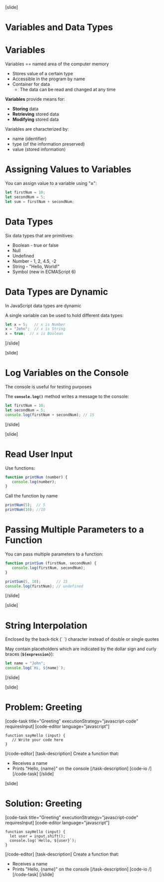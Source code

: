 [slide]
# Variables and Data Types
# Variables
Variables == named area of the computer memory
  * Stores value of a certain type 
  * Accessible in the program by name
  * Container for data
    * The data can be read and changed at any time
  
**Variables** provide means for:
  * **Storing** data
  * **Retrieving** stored data
  * **Modifying** stored data
  
Variables are characterized by:
  * name (identifier)
  * type (of the information preserved)
  * value (stored information)

# Assigning Values to Variables
You can assign value to a variable using "**=**":
```js
let firstNum = 10;
let secondNum = 5;
let sum = firstNum + secondNum;
```

# Data Types
Six data types that are primitives:
* Boolean - true or false
* Null
* Undefined    
* Number - 1, 2, 4.5, -2        
* String - "Hello, World!"
* Symbol (new in ECMAScript 6)

# Data Types are Dynamic
In JavaScript data types are dynamic

A single variable can be used to hold different data types:
```js
let x = 5;   // x is Number
x = "John";  // x is String
x = true;  // x is Boolean
```

[/slide]

[slide]
# Log Variables on the Console
The console is useful for testing purposes

The **`console.log()`** method writes a message to the console:
```js
let firstNum = 10;
let secondNum = 5;
console.log(firstNum + secondNum); // 15
```
[/slide]

[slide]
# Read User Input
Use functions:
```js
function printNum (number) {
   console.log(number);
}
```

Call the function by name
```js
printNum(5);  // 5
printNum(10); //10
```

# Passing Multiple Parameters to a Function
You can pass multiple parameters to a function:
```js
function printSum (firstNum, secondNum) {
   console.log(firstNum, secondNum);
}

printSum(5, 10);       // 15
console.log(firstNum); // undefined
```
[/slide]

[slide]
# String Interpolation
Еnclosed by the back-tick (\` \`) character instead of double or single quotes

May contain placeholders which are indicated by the dollar sign and curly braces (**`${expression}`**):
```js
let name = "John"; 
console.log(`Hi, ${name}`);
```
[/slide]

[slide]
# Problem: Greeting
[code-task title="Greeting" executionStrategy="javascript-code" requiresInput]
[code-editor language="javascript"]
```
function sayHello (input) {
   // Write your code here
}
```
[/code-editor]
[task-description]
Create a function that:

* Receives a name
* Prints "Hello, \{name\}" on the console
[/task-description]
[code-io /]
[/code-task]
[/slide]

[slide]
# Solution: Greeting
[code-task title="Greeting" executionStrategy="javascript-code" requiresInput]
[code-editor language="javascript"]
```
function sayHello (input) {
  let user = input.shift();
  console.log(`Hello, ${user}`);
}
```
[/code-editor]
[task-description]
Create a function that:

* Receives a name
* Prints "Hello, \{name\}" on the console
[/task-description]
[code-io /]
[/code-task]
[/slide]
